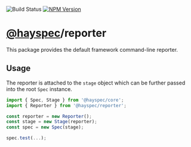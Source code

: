 ![Build Status](https://travis-ci.org/hayspec/monorepo.svg?branch=master)&nbsp;[![NPM Version](https://badge.fury.io/js/@hayspec%2Freporter.svg)](https://badge.fury.io/js/hayspec%2Freporter)

# [@hayspec](https://github.com/hayspec/monorepo)/reporter

This package provides the default framework command-line reporter.

## Usage

The reporter is attached to the `stage` object which can be further passed into the root `Spec` instance.

```ts
import { Spec, Stage } from '@hayspec/core';
import { Reporter } from '@hayspec/reporter';

const reporter = new Reporter();
const stage = new Stage(reporter);
const spec = new Spec(stage);

spec.test(...);
```
